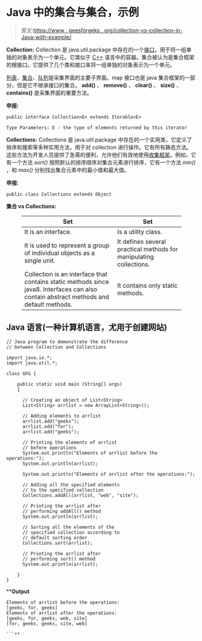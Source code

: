 # Java 中的集合与集合，示例

> 原文:[https://www . geesforgeks . org/collection-vs-collection-in-Java-with-example/](https://www.geeksforgeeks.org/collection-vs-collections-in-java-with-example/)

**Collection:** Collection 是 java.util.package 中存在的一个[接口](https://www.geeksforgeeks.org/interfaces-in-java/)，用于将一组单独的对象表示为一个单元。它类似于 [C++](https://www.geeksforgeeks.org/c-plus-plus/) 语言中的容器。集合被认为是集合框架的根接口。它提供了几个类和接口来将一组单独的对象表示为一个单元。

[列表](https://www.geeksforgeeks.org/list-interface-java-examples/)、[集合](https://www.geeksforgeeks.org/set-in-java/)、[队列](https://www.geeksforgeeks.org/queue-interface-java/)是采集界面的主要子界面。map 接口也是 java 集合框架的一部分，但是它不继承接口的集合。 **add()** 、 **remove()** 、 **clear()** 、 **size()** 、 **contains()** 是采集界面的重要方法。

**申报:**

```
public interface Collection<E> extends Iterable<E>

Type Parameters: E - the type of elements returned by this iterator

```

**Collections:** Collections 是 java.util.package 中存在的一个实用类，它定义了排序和搜索等多种实用方法，用于对 collection 进行操作。它有所有静态方法。这些方法为开发人员提供了急需的便利，允许他们有效地使用[收集框架](https://www.geeksforgeeks.org/collections-in-java-2/)。例如，它有一个方法 *sort()* 按照默认的排序顺序对集合元素进行排序，它有一个方法 *min()* ，和 *max()* 分别找出集合元素中的最小值和最大值。

**申报:**

```
public class Collections extends Object

```

**集合 vs Collections:**

<figure class="table">

| **Set** | **Set** |
| --- | --- |
| It is an interface. | Is a utility class. |
| It is used to represent a group of individual objects as a single unit. | It defines several practical methods for manipulating collections. |
| Collection is an interface that contains static methods since java8\. Interfaces can also contain abstract methods and default methods. | It contains only static methods. |

</figure>

## **Java 语言(一种计算机语言，尤用于创建网站)**

```
// Java program to demonstrate the difference  
// between Collection and Collections

import java.io.*;
import java.util.*;

class GFG {

    public static void main (String[] args) 
    {

      // Creating an object of List<String>
      List<String> arrlist = new ArrayList<String>(); 

      // Adding elements to arrlist
      arrlist.add("geeks");
      arrlist.add("for");
      arrlist.add("geeks");

      // Printing the elements of arrlist
      // before operations
      System.out.println("Elements of arrlist before the operations:");
      System.out.println(arrlist);

      System.out.println("Elements of arrlist after the operations:");

      // Adding all the specified elements
      // to the specified collection
      Collections.addAll(arrlist, "web", "site");

      // Printing the arrlist after
      // performing addAll() method
      System.out.println(arrlist);

      // Sorting all the elements of the  
      // specified collection according to 
      // default sorting order
      Collections.sort(arrlist);

      // Printing the arrlist after
      // performing sort() method
      System.out.println(arrlist);

    }
}
```

****Output**

```
Elements of arrlist before the operations:
[geeks, for, geeks]
Elements of arrlist after the operations:
[geeks, for, geeks, web, site]
[for, geeks, geeks, site, web]

```**